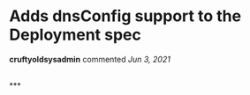 # Adds dnsConfig support to the Deployment spec

**cruftyoldsysadmin** commented *Jun 3, 2021*


<br />
***



